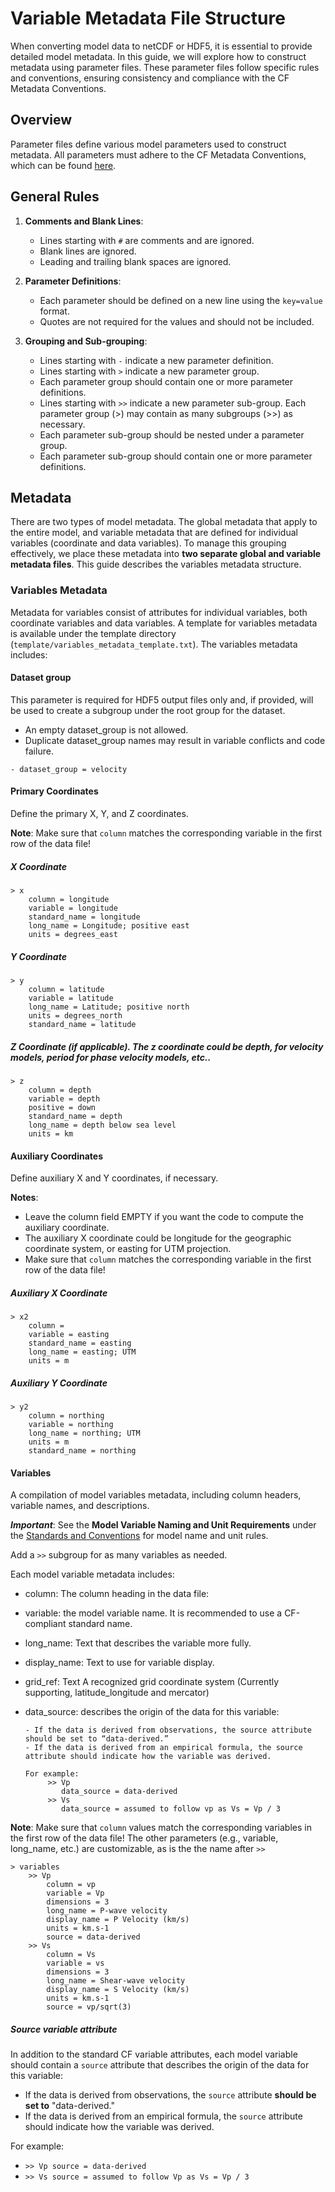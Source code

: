 # Variable Metadata File Structure

When converting model data to netCDF or HDF5, it is essential to provide detailed model metadata. In this guide, we will explore how to construct metadata using parameter files. These parameter files follow specific rules and conventions, ensuring consistency and compliance with the CF Metadata Conventions.

## Overview

Parameter files define various model parameters used to construct metadata. All parameters must adhere to the CF Metadata Conventions, which can be found [here](https://cfconventions.org/).

## General Rules

1. **Comments and Blank Lines**:

   - Lines starting with `#` are comments and are ignored.
   - Blank lines are ignored.
   - Leading and trailing blank spaces are ignored.

2. **Parameter Definitions**:

   - Each parameter should be defined on a new line using the `key=value` format.
   - Quotes are not required for the values and should not be included.

3. **Grouping and Sub-grouping**:
   - Lines starting with `-` indicate a new parameter definition.
   - Lines starting with `>` indicate a new parameter group.
   - Each parameter group should contain one or more parameter definitions.
   - Lines starting with `>>` indicate a new parameter sub-group. Each parameter group (>) may contain as many subgroups (>>) as necessary.
   - Each parameter sub-group should be nested under a parameter group.
   - Each parameter sub-group should contain one or more parameter definitions.

## Metadata

There are two types of model metadata. The global metadata that apply to the entire model, and variable metadata that are defined for individual variables (coordinate and data variables). To manage this grouping effectively, we place these metadata into **two separate global and variable metadata files**. This guide describes the variables metadata structure.

### Variables Metadata

Metadata for variables consist of attributes for individual variables, both coordinate variables and data variables. A template for variables metadata is available under the template directory (`template/variables_metadata_template.txt`). The variables metadata includes:

#### Dataset group

This parameter is required for HDF5 output files only and, if provided, will be used to create a subgroup under the root group for the dataset.

- An empty dataset_group is not allowed.
- Duplicate dataset_group names may result in variable conflicts and code failure.

```
- dataset_group = velocity
```

#### Primary Coordinates

Define the primary X, Y, and Z coordinates.

**Note**: Make sure that `column` matches the corresponding variable in the first row of the data file!

##### X Coordinate

```
> x
    column = longitude
    variable = longitude
    standard_name = longitude
    long_name = Longitude; positive east
    units = degrees_east
```

##### Y Coordinate

```
> y
    column = latitude
    variable = latitude
    long_name = Latitude; positive north
    units = degrees_north
    standard_name = latitude
```

##### Z Coordinate (if applicable). The z coordinate could be depth, for velocity models, period for phase velocity models, etc..

```
> z
    column = depth
    variable = depth
    positive = down
    standard_name = depth
    long_name = depth below sea level
    units = km
```

#### Auxiliary Coordinates

Define auxiliary X and Y coordinates, if necessary.

**Notes**:

- Leave the column field EMPTY if you want the code to compute the auxiliary coordinate.
- The auxiliary X coordinate could be longitude for the geographic coordinate system, or easting for UTM projection.
- Make sure that `column` matches the corresponding variable in the first row of the data file!

##### Auxiliary X Coordinate

```
> x2
    column =
    variable = easting
    standard_name = easting
    long_name = easting; UTM
    units = m
```

##### Auxiliary Y Coordinate

```
> y2
    column = northing
    variable = northing
    long_name = northing; UTM
    units = m
    standard_name = northing
```

#### Variables

A compilation of model variables metadata, including column headers, variable names, and descriptions.

**_Important_**: See the **Model Variable Naming and Unit Requirements** under the <a href="../standards_and_conventions.html" target="_blank">Standards and Conventions</a> for model name and unit rules.

Add a `>>` subgroup for as many variables as needed.

Each model variable metadata includes:

- column: The column heading in the data file:
- variable: the model variable name. It is recommended to use a CF-compliant standard name.
- long_name: Text that describes the variable more fully.
- display_name: Text to use for variable display.
- grid_ref: Text A recognized grid coordinate system (Currently supporting, latitude_longitude and mercator)
- data_source: describes the origin of the data for this variable:

      - If the data is derived from observations, the source attribute should be set to “data-derived.”
      - If the data is derived from an empirical formula, the source attribute should indicate how the variable was derived.

      For example:
           >> Vp
              data_source = data-derived
           >> Vs
              data_source = assumed to follow vp as Vs = Vp / 3

**Note**: Make sure that `column` values match the corresponding variables in the first row of the data file! The other parameters (e.g., variable, long_name, etc.) are customizable, as is the the name after `>>`

```
> variables
    >> Vp
        column = vp
        variable = Vp
        dimensions = 3
        long_name = P-wave velocity
        display_name = P Velocity (km/s)
        units = km.s-1
        source = data-derived
    >> Vs
        column = Vs
        variable = vs
        dimensions = 3
        long_name = Shear-wave velocity
        display_name = S Velocity (km/s)
        units = km.s-1
        source = vp/sqrt(3)
```

##### Source variable attribute

In addition to the standard CF variable attributes, each model variable should contain a `source` attribute that describes the origin of the data for this variable:

- If the data is derived from observations, the `source` attribute **should be set to** "data-derived."
- If the data is derived from an empirical formula, the `source` attribute should indicate how the variable was derived.

For example:

- `>> Vp
source = data-derived`
- `>> Vs
source = assumed to follow Vp as Vs = Vp / 3`

